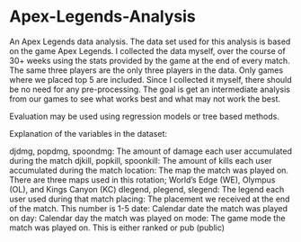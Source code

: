 # Apex-Legends-Analysis
An Apex Legends data analysis.
The data set used for this analysis is based on the game Apex Legends. I collected the data myself, over the course of 30+ weeks using the stats provided by the game at the end of every match. The same three players are the only three players in the data. Only games where we placed top 5 are included. Since I collected it myself, there should be no need for any pre-processing. The goal is get an intermediate analysis from our games to see what works best and what may not work the best.

Evaluation may be used using regression models or tree based methods.

Explanation of the variables in the dataset:

djdmg, popdmg, spoondmg: The amount of damage each user accumulated during the match
djkill, popkill, spoonkill: The amount of kills each user accumulated during the match
location: The map the match was played on. There are three maps used in this rotation; World’s Edge (WE), Olympus (OL), and Kings Canyon (KC)
dlegend, plegend, slegend: The legend each user used during that match
placing: The placement we received at the end of the match. This number is 1-5
date: Calendar date the match was played on
day: Calendar day the match was played on
mode: The game mode the match was played on. This is either ranked or pub (public)
